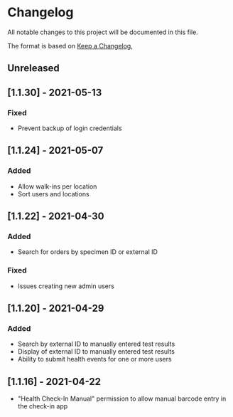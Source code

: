 # Changelog
All notable changes to this project will be documented in this file.

The format is based on [Keep a Changelog](https://keepachangelog.com/en/1.0.0/),

## Unreleased

## [1.1.30] - 2021-05-13
### Fixed
- Prevent backup of login credentials

## [1.1.24] - 2021-05-07
### Added
- Allow walk-ins per location
- Sort users and locations

## [1.1.22] - 2021-04-30
### Added
- Search for orders by specimen ID or external ID
### Fixed
- Issues creating new admin users

## [1.1.20] - 2021-04-29
### Added
- Search by external ID to manually entered test results
- Display of external ID to manually entered test results
- Ability to submit health events for one or more users

## [1.1.16] - 2021-04-22
- "Health Check-In Manual" permission to allow manual barcode entry in the check-in app
